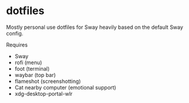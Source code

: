 # dotfiles
Mostly personal use dotfiles for Sway heavily based on the default Sway config.

Requires
- Sway
- rofi (menu)
- foot (terminal)
- waybar (top bar)
- flameshot (screenshotting)
- Cat nearby computer (emotional support)
- xdg-desktop-portal-wlr

